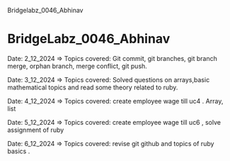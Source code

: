 Bridgelabz_0046_Abhinav
# BridgeLabz_0046_Abhinav

Date: 2_12_2024 => Topics covered: Git commit, git branches, git branch merge, orphan branch, merge conflict, git push.

Date: 3_12_2024 => Topics covered: Solved questions on arrays,basic mathematical topics and read some theory related to ruby.

Date: 4_12_2024 => Topics covered: create employee wage till uc4 . Array, list

Date: 5_12_2024 => Topics covered: create employee wage till uc6 , solve assignment of ruby

Date: 6_12_2024 => Topics covered: revise git github and topics of ruby basics .
